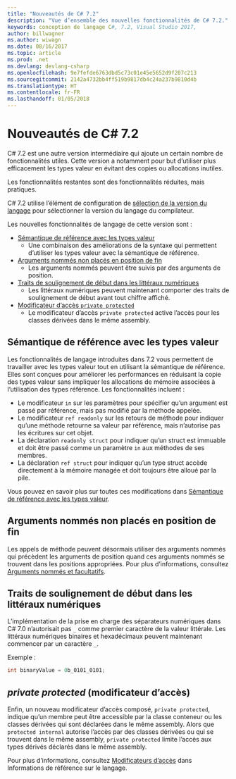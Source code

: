 ```yaml
---
title: "Nouveautés de C# 7.2"
description: "Vue d’ensemble des nouvelles fonctionnalités de C# 7.2."
keywords: conception de langage C#, 7.2, Visual Studio 2017,
author: billwagner
ms.author: wiwagn
ms.date: 08/16/2017
ms.topic: article
ms.prod: .net
ms.devlang: devlang-csharp
ms.openlocfilehash: 9e7fefde6763dbd5c73c01e45e5652d9f207c213
ms.sourcegitcommit: 2142a4732bb4ff519b9817db4c24a237b9810d4b
ms.translationtype: HT
ms.contentlocale: fr-FR
ms.lasthandoff: 01/05/2018
---
```

# <a name="whats-new-in-c-72"></a>Nouveautés de C# 7.2

C# 7.2 est une autre version intermédiaire qui ajoute un certain nombre de fonctionnalités utiles.
Cette version a notamment pour but d’utiliser plus efficacement les types valeur en évitant des copies ou allocations inutiles. 

Les fonctionnalités restantes sont des fonctionnalités réduites, mais pratiques.

C# 7.2 utilise l’élément de configuration de [sélection de la version du langage](csharp-7-1.md#language-version-selection) pour sélectionner la version du langage du compilateur.

Les nouvelles fonctionnalités de langage de cette version sont :

* [Sémantique de référence avec les types valeur](#reference-semantics-with-value-types)
  - Une combinaison des améliorations de la syntaxe qui permettent d’utiliser les types valeur avec la sémantique de référence.
* [Arguments nommés non placés en position de fin](#non-trailing-named-arguments)
  - Les arguments nommés peuvent être suivis par des arguments de position.
* [Traits de soulignement de début dans les littéraux numériques](#leading-underscores-in-numeric-literals)
  - Les littéraux numériques peuvent maintenant comporter des traits de soulignement de début avant tout chiffre affiché.
* [Modificateur d’accès `private protected`](#private-protected)
  - Le modificateur d’accès `private protected` active l’accès pour les classes dérivées dans le même assembly.

## <a name="reference-semantics-with-value-types"></a>Sémantique de référence avec les types valeur

Les fonctionnalités de langage introduites dans 7.2 vous permettent de travailler avec les types valeur tout en utilisant la sémantique de référence. Elles sont conçues pour améliorer les performances en réduisant la copie des types valeur sans impliquer les allocations de mémoire associées à l’utilisation des types référence. Les fonctionnalités incluent :

 - Le modificateur `in` sur les paramètres pour spécifier qu’un argument est passé par référence, mais pas modifié par la méthode appelée.
 - Le modificateur `ref readonly` sur les retours de méthode pour indiquer qu’une méthode retourne sa valeur par référence, mais n’autorise pas les écritures sur cet objet.
 - La déclaration `readonly struct` pour indiquer qu’un struct est immuable et doit être passé comme un paramètre `in` aux méthodes de ses membres.
 - La déclaration `ref struct` pour indiquer qu’un type struct accède directement à la mémoire managée et doit toujours être alloué par la pile.

Vous pouvez en savoir plus sur toutes ces modifications dans [Sémantique de référence avec les types valeur](../reference-semantics-with-value-types.md).

## <a name="non-trailing-named-arguments"></a>Arguments nommés non placés en position de fin

Les appels de méthode peuvent désormais utiliser des arguments nommés qui précèdent les arguments de position quand ces arguments nommés se trouvent dans les positions appropriées. Pour plus d’informations, consultez [Arguments nommés et facultatifs](../programming-guide/classes-and-structs/named-and-optional-arguments.md).

## <a name="leading-underscores-in-numeric-literals"></a>Traits de soulignement de début dans les littéraux numériques

L’implémentation de la prise en charge des séparateurs numériques dans C# 7.0 n’autorisait pas `_` comme premier caractère de la valeur littérale. Les littéraux numériques binaires et hexadécimaux peuvent maintenant commencer par un caractère `_`. 

Exemple :

```csharp
int binaryValue = 0b_0101_0101;
```

## <a name="private-protected-access-modifier"></a>_private protected_ (modificateur d’accès)

Enfin, un nouveau modificateur d’accès composé, `private protected`, indique qu’un membre peut être accessible par la classe conteneur ou les classes dérivées qui sont déclarées dans le même assembly. Alors que `protected internal` autorise l’accès par des classes dérivées ou qui se trouvent dans le même assembly, `private protected` limite l’accès aux types dérivés déclarés dans le même assembly.

Pour plus d’informations, consultez [Modificateurs d’accès](../language-reference/keywords/access-modifiers.md) dans Informations de référence sur le langage.
